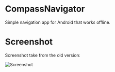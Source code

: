 # CompassNavigator
Simple navigation app for Android that works offline.

# Screenshot
Screenshot take from the old version:

![Screenshot](https://cloud.githubusercontent.com/assets/10528519/8036384/c5473388-0df7-11e5-8ec1-4f704e509e6f.png "Screenshot taken from the old version")
